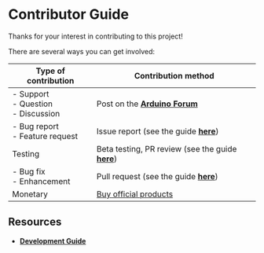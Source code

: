 <!-- Source: https://github.com/arduino/tooling-project-assets/blob/main/documentation-templates/contributor-guide/general/CONTRIBUTING.md -->

# Contributor Guide

Thanks for your interest in contributing to this project!

There are several ways you can get involved:

| Type of contribution                      | Contribution method                                              |
| ----------------------------------------- | ---------------------------------------------------------------- |
| - Support<br/>- Question<br/>- Discussion | Post on the [**Arduino Forum**][forum]                           |
| - Bug report<br/>- Feature request        | Issue report (see the guide [**here**][issues])                  |
| Testing                                   | Beta testing, PR review (see the guide [**here**][beta-testing]) |
| - Bug fix<br/>- Enhancement               | Pull request (see the guide [**here**][prs])                     |
| Monetary                                  | [Buy official products][store]                                   |

[forum]: https://forum.arduino.cc
[issues]: contributor-guide/issues.md#issue-report-guide
[beta-testing]: contributor-guide/beta-testing.md#beta-testing-guide
[prs]: contributor-guide/pull-requests.md#pull-request-guide
[store]: https://store.arduino.cc

## Resources

- [**Development Guide**](development.md#development-guide)
